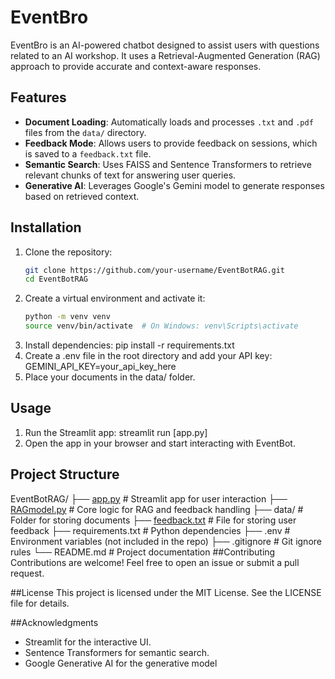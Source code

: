 # EventBro

EventBro is an AI-powered chatbot designed to assist users with questions related to an AI workshop. It uses a Retrieval-Augmented Generation (RAG) approach to provide accurate and context-aware responses.

## Features

- **Document Loading**: Automatically loads and processes `.txt` and `.pdf` files from the `data/` directory.
- **Feedback Mode**: Allows users to provide feedback on sessions, which is saved to a `feedback.txt` file.
- **Semantic Search**: Uses FAISS and Sentence Transformers to retrieve relevant chunks of text for answering user queries.
- **Generative AI**: Leverages Google's Gemini model to generate responses based on retrieved context.

## Installation

1. Clone the repository:
   ```bash
   git clone https://github.com/your-username/EventBotRAG.git
   cd EventBotRAG
2. Create a virtual environment and activate it:
    ```bash
    python -m venv venv
    source venv/bin/activate  # On Windows: venv\Scripts\activate
3. Install dependencies:
    pip install -r requirements.txt
4. Create a .env file in the root directory and add your API key:
    GEMINI_API_KEY=your_api_key_here
5. Place your documents in the data/ folder.

## Usage
1. Run the Streamlit app:
    streamlit run [app.py]
2. Open the app in your browser and start interacting with EventBot.

## Project Structure
EventBotRAG/
├── [app.py](http://_vscodecontentref_/1)                 # Streamlit app for user interaction
├── [RAGmodel.py](http://_vscodecontentref_/2)            # Core logic for RAG and feedback handling
├── data/                  # Folder for storing documents
├── [feedback.txt](http://_vscodecontentref_/3)           # File for storing user feedback
├── requirements.txt       # Python dependencies
├── .env                   # Environment variables (not included in the repo)
├── .gitignore             # Git ignore rules
└── README.md              # Project documentation
##Contributing
Contributions are welcome! Feel free to open an issue or submit a pull request.

##License
This project is licensed under the MIT License. See the LICENSE file for details.

##Acknowledgments
- Streamlit for the interactive UI.
- Sentence Transformers for semantic search.
- Google Generative AI for the generative model